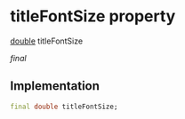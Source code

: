 


# titleFontSize property






[double](https://api.flutter.dev/flutter/dart-core/double-class.html) titleFontSize
  
_final_






## Implementation

```dart
final double titleFontSize;


```







